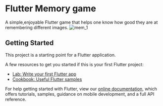 # Flutter Memory game

A simple,enjoyable Flutter game that helps one know how good they are at remembering different images.
![mem_1](https://user-images.githubusercontent.com/40716176/86113802-63e3e680-bad2-11ea-8a18-08cc587dbc82.png)

## Getting Started

This project is a starting point for a Flutter application.

A few resources to get you started if this is your first Flutter project:

- [Lab: Write your first Flutter app](https://flutter.dev/docs/get-started/codelab)
- [Cookbook: Useful Flutter samples](https://flutter.dev/docs/cookbook)

For help getting started with Flutter, view our
[online documentation](https://flutter.dev/docs), which offers tutorials,
samples, guidance on mobile development, and a full API reference.

